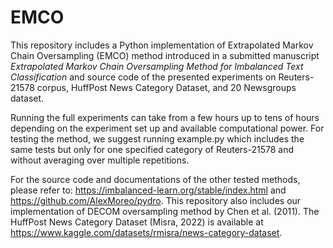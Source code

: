 # EMCO
This repository includes a Python implementation of Extrapolated Markov Chain Oversampling (EMCO) method introduced in a submitted manuscript *Extrapolated Markov Chain Oversampling Method for Imbalanced Text Classification* and source code of the presented experiments on Reuters-21578 corpus, HuffPost News Category Dataset, and 20 Newsgroups dataset.

Running the full experiments can take from a few hours up to tens of hours depending on the experiment set up and available computational power. For testing the method, we suggest running example.py which includes the same tests but only for one specified category of Reuters-21578 and without averaging over multiple repetitions.

For the source code and documentations of the other tested methods, please refer to: https://imbalanced-learn.org/stable/index.html and https://github.com/AlexMoreo/pydro. This repository also includes our implementation of DECOM oversampling method by Chen et al. (2011). The HuffPost News Category Dataset (Misra, 2022) is available at https://www.kaggle.com/datasets/rmisra/news-category-dataset.
